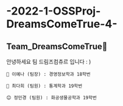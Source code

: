# -2022-1-OSSProj-DreamsComeTrue-4-
## Team_DreamsComeTrue💭

안녕하세요 팀 드림즈컴츄르 입니다 : ) 

```
🤪 이예나 (팀장) : 경영정보학과 18학번

🥰 최다희 (팀원) : 통계학과 19학번

😊 정민경 (팀원) : 화공생물공학과 19학번
```

